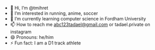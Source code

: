- 👋 Hi, I’m @tmihret
- 👀 I’m interested in running, anime, soccer
- 🌱 I’m currently learning computer science in Fordham University
- 📫 How to reach me abc123tadael@gmail.com or tadael.private on instagram
- 😄 Pronouns: he/him
- ⚡ Fun fact: I am a D1 track athlete

<!---
tmihret/tmihret is a ✨ special ✨ repository because its `README.md` (this file) appears on your GitHub profile.
You can click the Preview link to take a look at your changes.
--->
